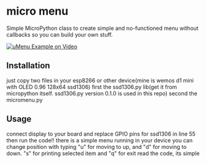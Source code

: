# micro menu

Simple MicroPython class to create simple and no-functioned menu without callbacks so you can build your own stuff. 

[![uMenu Example on Video](https://img.youtube.com/vi/TZODmWPMVwM/0.jpg)](https://youtu.be/TZODmWPMVwM)

## Installation

just copy two files in your esp8266 or other device(mine is wemos d1 mini with OLED 0.96 128x64 ssd1306)
first the ssd1306.py lib(get it from micropython itself. ssd1306.py version 0.1.0 is used in this repo)
second the micromenu.py

## Usage

connect display to your board and replace GPIO pins for ssd1306 in line 55
then run the code!!
there is a simple menu running in your device
you can change position with typing "u" for moving to up, and "d" for moving to down. "s" for printing selected item and "q" for exit
read the code, its simple
